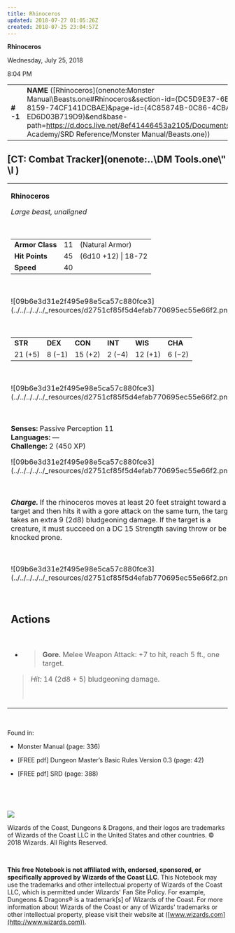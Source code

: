 ```yaml
---
title: Rhinoceros
updated: 2018-07-27 01:05:26Z
created: 2018-07-25 23:04:57Z
---
```


**Rhinoceros**

Wednesday, July 25, 2018

8:04 PM

|           |                                                                                                                                                                                                                                                                                                    |        |        |        |     |       |        |
|-----------|----------------------------------------------------------------------------------------------------------------------------------------------------------------------------------------------------------------------------------------------------------------------------------------------------|--------|--------|--------|-----|-------|--------|
| **\# -1** | **NAME** ([Rhinoceros](onenote:Monster Manual\\Beasts.one#Rhinoceros&section-id={DC5D9E37-6B13-41FF-8159-74CF141DCBAE}&page-id={4C85874B-0C86-4CBA-913D-ED6D03B719D9}&end&base-path=https://d.docs.live.net/8ef41446453a2105/Documents/Adventure Academy/SRD Reference/Monster Manual/Beasts.one)) | **11** | **45** | **45** | \-  | Notes | 450 XP |

## [CT: Combat Tracker](onenote:..\\DM Tools.one\\" \l )

<table><tbody><tr class="odd"><td><p><strong>Rhinoceros</strong></p><p><em>Large beast, unaligned</em></p><p> </p><table><tbody><tr class="odd"><td><strong>Armor Class</strong></td><td>11</td><td>(Natural Armor)</td></tr><tr class="even"><td><strong>Hit Points</strong></td><td>45</td><td>(6d10 +12) | 18-72</td></tr><tr class="odd"><td><strong>Speed</strong></td><td>40</td><td> </td></tr></tbody></table><p> </p><p>![09b6e3d31e2f495e98e5ca57c880fce3](../../../../../_resources/d2751cf85f5d4efab770695ec55e66f2.png)</p><p> </p><table><tbody><tr class="odd"><td><strong>STR</strong></td><td><strong>DEX</strong></td><td><strong>CON</strong></td><td><strong>INT</strong></td><td><strong>WIS</strong></td><td><strong>CHA</strong></td></tr><tr class="even"><td>21 (+5)</td><td>8 (−1)</td><td>15 (+2)</td><td>2 (−4)</td><td>12 (+1)</td><td>6 (−2)</td></tr></tbody></table><p> </p><p>![09b6e3d31e2f495e98e5ca57c880fce3](../../../../../_resources/d2751cf85f5d4efab770695ec55e66f2.png)</p><p> </p><p><strong>Senses:</strong> Passive Perception 11<br />
<strong>Languages:</strong> —<br />
<strong>Challenge:</strong> 2 (450 XP)</p><p>![09b6e3d31e2f495e98e5ca57c880fce3](../../../../../_resources/d2751cf85f5d4efab770695ec55e66f2.png)</p><p> </p><p><strong><em>Charge</em>.</strong> If the rhinoceros moves at least 20 feet straight toward a target and then hits it with a gore attack on the same turn, the target takes an extra 9 (2d8) bludgeoning damage. If the target is a creature, it must succeed on a DC 15 Strength saving throw or be knocked prone.</p><p> </p><p>![09b6e3d31e2f495e98e5ca57c880fce3](../../../../../_resources/d2751cf85f5d4efab770695ec55e66f2.png)</p><p> </p><h2 id="actions"><strong>Actions</strong></h2><p> </p><ul><li><blockquote><p><strong>Gore.</strong> Melee Weapon Attack: +7 to hit, reach 5 ft., one target.</p></blockquote></li></ul><blockquote><p><em>Hit:</em> 14 (2d8 + 5) bludgeoning damage.</p><p> </p></blockquote></td></tr></tbody></table>

 

Found in:

-   Monster Manual (page: 336)

-   \[FREE pdf\] Dungeon Master’s Basic Rules Version 0.3 (page: 42)

-   \[FREE pdf\] SRD (page: 388)

 

 

![](tmp\media\image2.png)

Wizards of the Coast, Dungeons & Dragons, and their logos are trademarks of Wizards of the Coast LLC in the United States and other countries. © 2018 Wizards. All Rights Reserved.

 

**This free Notebook is not affiliated with, endorsed, sponsored, or specifically approved by Wizards of the Coast LLC**. This Notebook may use the trademarks and other intellectual property of Wizards of the Coast LLC, which is permitted under Wizards' Fan Site Policy. For example, Dungeons & Dragons® is a trademark\[s\] of Wizards of the Coast. For more information about Wizards of the Coast or any of Wizards' trademarks or other intellectual property, please visit their website at ([www.wizards.com](http://www.wizards.com)).
